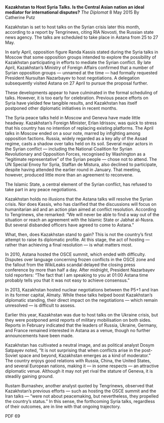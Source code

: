 **Kazakhstan to Host Syria Talks. Is the Central Asian nation an ideal mediator for international disputes?** _The Diplomat_ 8 May 2015 By Catherine Putz

Kazakhstan is set to host talks on the Syrian crisis later this month, according to a report by Tengrinews, citing RIA Novosti, the Russian state news agency. The talks are scheduled to take place in Astana from 25 to 27 May.

In early April, opposition figure Randa Kassis stated during the Syria talks in Moscow that some opposition groups intended to explore the possibility of Kazakhstan participating in efforts to mediate the Syrian conflict. By late April, Kazakhstan’s Ministry of Foreign Affairs confirmed that a number of Syrian opposition groups — unnamed at the time — had formally requested President Nursultan Nazarbayev to host negotiations. A delegation subsequently visited Astana on 27 April to pursue the proposal further.

These developments appear to have culminated in the formal scheduling of talks. However, it is too early for celebration. Previous peace efforts on Syria have yielded few tangible results, and Kazakhstan has itself postponed other diplomatic initiatives in recent months.

The Syria peace talks held in Moscow and Geneva have made little headway. Kazakhstan’s Foreign Minister, Erlan Idrissov, was quick to stress that his country has no intention of replacing existing platforms. The April talks in Moscow ended on a sour note, marred by infighting among opposition factions. Russia, widely regarded as a key ally of the Assad regime, casts a shadow over talks held on its soil. Several major actors in the Syrian conflict — including the National Coalition for Syrian Revolutionary and Opposition Forces, recognised by Washington as a “legitimate representative” of the Syrian people — chose not to attend. The UN Special Envoy for Syria, Staffan de Mistura, also declined to participate, despite having attended the earlier round in January. That meeting, however, produced little more than an agreement to reconvene.

The Islamic State, a central element of the Syrian conflict, has refused to take part in any peace negotiations.

Kazakhstan holds no illusions that the Astana talks will resolve the Syrian crisis. Nor does Kassis, who has clarified that the discussions will focus on humanitarian aid and an action plan aimed at conflict resolution. According to Tengrinews, she remarked: “We will never be able to find a way out of the situation or reach an agreement with the Islamic State or Jabhat al-Nusra. But several disbanded officers have agreed to come to Astana.”

What, then, does Kazakhstan stand to gain? This is not the country’s first attempt to raise its diplomatic profile. At this stage, the act of hosting — rather than achieving a final resolution — is what matters most.

In 2010, Astana hosted the OSCE summit, which ended with difficulty. Disputes over language concerning frozen conflicts in the OSCE zone and the fallout from the WikiLeaks scandal delayed the closing press conference by more than half a day. After midnight, President Nazarbayev told reporters: “The fact that I am speaking to you at 01:00 Astana time probably tells you that it was not easy to achieve consensus.”

In 2013, Kazakhstan hosted nuclear negotiations between the P5+1 and Iran in its former capital, Almaty. While these talks helped boost Kazakhstan’s diplomatic standing, their direct impact on the negotiations — which remain unresolved — is difficult to assess.

Earlier this year, Kazakhstan was due to host talks on the Ukraine crisis, but they were postponed amid reports of military mobilisation on both sides. Reports in February indicated that the leaders of Russia, Ukraine, Germany, and France remained interested in Astana as a venue, though no further announcements have been made.

Kazakhstan has cultivated a neutral image, and as political analyst Dosym Satpayev noted, “It is not surprising that when conflicts arise in the post-Soviet space and beyond, Kazakhstan emerges as a kind of moderator.” The country enjoys good relations with Russia, China, the United States, and several European nations, making it — in some respects — an attractive diplomatic venue. Although it may not yet rival the stature of Geneva, it is steadily gaining ground.

Rustam Burnashev, another analyst quoted by Tengrinews, observed that Kazakhstan’s previous efforts — such as hosting the OSCE summit and the Iran talks — “were not about peacemaking, but nevertheless, they propelled the country’s status.” In this sense, the forthcoming Syria talks, regardless of their outcomes, are in line with that ongoing trajectory.

PDF 69